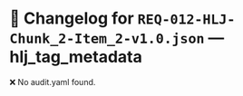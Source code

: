 # 📝 Changelog for `REQ-012-HLJ-Chunk_2-Item_2-v1.0.json` — **hlj_tag_metadata**

❌ No audit.yaml found.
